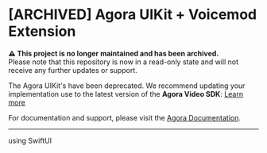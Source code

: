 # [ARCHIVED] Agora UIKit + Voicemod Extension 

**⚠️ This project is no longer maintained and has been archived.**  
Please note that this repository is now in a read-only state and will not receive any further updates or support.

The Agora UIKit's have been deprecated. We recommend updating your implementation use to the latest version of the **Agora Video SDK**: [Learn more](https://www.agora.io/en/products/video-call/) 

For documentation and support, please visit the [Agora Documentation](https://docs.agora.io/en/).

---

using SwiftUI

